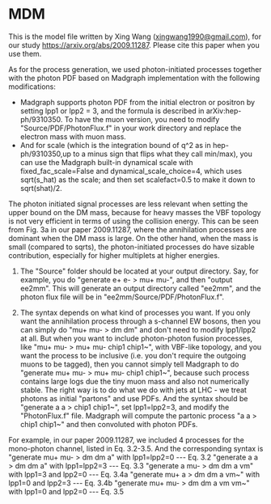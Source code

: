 # MDM
This is the model file written by Xing Wang (xingwang1990@gmail.com), for our study https://arxiv.org/abs/2009.11287. Please cite this paper when you use them. 

As for the process generation, we used photon-initiated processes together with the photon PDF based on Madgraph implementation with the following modifications: 
- Madgraph supports photon PDF from the initial electron or positron by setting lpp1 or lpp2 = 3, and the formula is described in arXiv:hep-ph/9310350. To have the muon version, you need to modify "Source/PDF/PhotonFlux.f" in your work directory and replace the electron mass with muon mass. 
- And for scale (which is the integration bound of q^2 as in hep-ph/9310350,up to a minus sign that flips what they call min/max), you can use the Madgraph built-in dynamical scale with fixed_fac_scale=False and dynamical_scale_choice=4, which uses sqrt(s_hat) as the scale; and then set scalefact=0.5 to make it down to sqrt(shat)/2.

The photon initiated signal processes are less relevant when setting the upper bound on the DM mass, because for heavy masses the VBF topology is not very efficient in terms of using the collision energy. This can be seen from Fig. 3a in our paper 2009.11287, where the annihilation processes are dominant when the DM mass is large. On the other hand, when the mass is small (compared to sqrts), the photon-initiated processes do have sizable contribution, especially for higher multiplets at higher energies.


1. The "Source" folder should be located at your output directory. Say, for example, you do "generate e+ e- > mu+ mu-", and then "output ee2mm". This will generate an output directory called "ee2mm", and the photon flux file will be in "ee2mm/Source/PDF/PhotonFlux.f".

2. The syntax depends on what kind of processes you want. If you only want the annihilation process through a s-channel EW bosons, then you can simply do "mu+ mu- > dm dm" and don't need to modify lpp1/lpp2 at all. 
But when you want to include photon-photon fusion processes, like "mu+ mu- > mu+ mu- chip1 chip1~", with VBF-like topology, and you want the process to be inclusive (i.e. you don't require the outgoing muons to be tagged), then you cannot simply tell Madgraph to do "generate mu+ mu- > mu+ mu- chip1 chip1~", because such process contains large logs due the tiny muon mass and also not numerically stable. The right way is to do what we do with jets at LHC - we treat photons as initial "partons" and use PDFs. And the syntax should be "generate a a > chip1 chip1~", set lpp1=lpp2=3, and modify the "PhotonFlux.f" file. Madgraph will compute the partonic process "a a > chip1 chip1~" and then convoluted with photon PDFs.

For example, in our paper 2009.11287, we included 4 processes for the mono-photon channel, listed in Eq. 3.2-3.5. And the corresponding syntax is 
"generate mu+ mu- > dm dm a" with lpp1=lpp2=0 --- Eq. 3.2
"generate a a > dm dm a" with lpp1=lpp2=3 --- Eq. 3.3
"generate a mu- > dm dm a vm" with lpp1=3 and lpp2=0 --- Eq. 3.4a
"generate mu+ a > dm dm a vm~" with lpp1=0 and lpp2=3 --- Eq. 3.4b
"generate mu+ mu- > dm dm a vm vm~" with lpp1=0 and lpp2=0 --- Eq. 3.5
